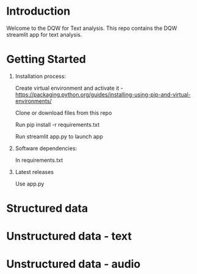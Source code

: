 # Introduction 
Welcome to the DQW for Text analysis. This repo contains the DQW streamlit app for text analysis.

# Getting Started

1.	Installation process:

    Create virtual environment and activate it - https://packaging.python.org/guides/installing-using-pip-and-virtual-environments/
    
    Clone or download files from this repo
    
    Run pip install -r requirements.txt
    
    Run streamlit app.py to launch app

2.	Software dependencies:

    In requirements.txt

3.	Latest releases

    Use app.py

# Structured data 

# Unstructured data - text

# Unstructured data - audio


